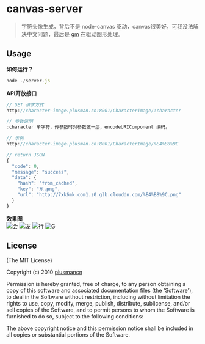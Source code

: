 # canvas-server
> 字符头像生成，背后不是 node-canvas 驱动，canvas很美好，可我没法解决中文问题，最后是 [gm](https://github.com/aheckmann/gm) 在驱动图形处理。

## Usage
**如何运行？**
```javascript
node ./server.js
```

**API开放接口**
```javascript
// GET 请求方式
http://character-image.plusman.cn:8001/CharacterImage/:character

// 参数说明
:character 单字符，传参数时对参数做一层，encodeURIComponent 编码。

// 示例
http://character-image.plusman.cn:8001/CharacterImage/%E4%B8%9C

// return JSON
{
  "code": 0,
  "message": "success",
  "data": {
    "hash": "from_cached",
    "key": "东.png",
    "url": "http://7xk6mk.com1.z0.glb.clouddn.com/%E4%B8%9C.png"
  }
}

```

**效果图**  
![会](http://7xk6mk.com1.z0.glb.clouddn.com/会.png)
![友](http://7xk6mk.com1.z0.glb.clouddn.com/友.png)
![行](http://7xk6mk.com1.z0.glb.clouddn.com/行.png)
![G](http://7xk6mk.com1.z0.glb.clouddn.com/G.png)


## License

(The MIT License)

Copyright (c) 2010 [plusmancn](plusmancn@gmail.com)

Permission is hereby granted, free of charge, to any person obtaining
a copy of this software and associated documentation files (the
'Software'), to deal in the Software without restriction, including
without limitation the rights to use, copy, modify, merge, publish,
distribute, sublicense, and/or sell copies of the Software, and to
permit persons to whom the Software is furnished to do so, subject to
the following conditions:

The above copyright notice and this permission notice shall be
included in all copies or substantial portions of the Software.
